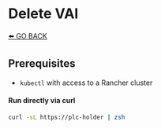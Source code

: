 # Delete VAI

[⬅️ GO BACK](../README.md)

## Prerequisites

- `kubectl` with access to a Rancher cluster

#### Run directly via curl

```sh
curl -sL https://plc-holder | zsh 
```
